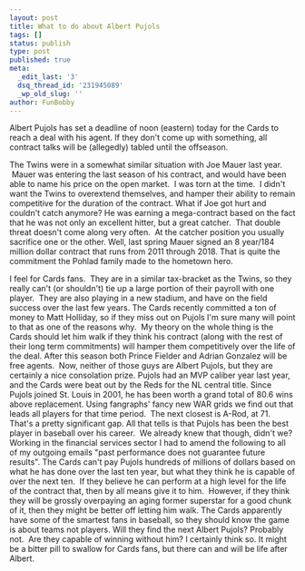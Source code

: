 ```yaml
---
layout: post
title: What to do about Albert Pujols
tags: []
status: publish
type: post
published: true
meta:
  _edit_last: '3'
  dsq_thread_id: '231945089'
  _wp_old_slug: ''
author: FunBobby
---
```

Albert Pujols has set a deadline of noon (eastern) today for the Cards to reach a deal with his agent. If they don't come up with something, all contract talks will be (allegedly) tabled until the offseason.

The Twins were in a somewhat similar situation with Joe Mauer last year.  Mauer was entering the last season of his contract, and would have been able to name his price on the open market.  I was torn at the time.  I didn't want the Twins to overextend themselves, and hamper their ability to remain competitive for the duration of the contract. What if Joe got hurt and couldn't catch anymore? He was earning a mega-contract based on the fact that he was not only an excellent hitter, but a great catcher.  That double threat doesn't come along very often.  At the catcher position you usually sacrifice one or the other. Well, last spring Mauer signed an 8 year/184 million dollar contract that runs from 2011 through 2018. That is quite the commitment the Pohlad family made to the hometown hero.

I feel for Cards fans.  They are in a similar tax-bracket as the Twins, so they really can't (or shouldn't) tie up a large portion of their payroll with one player.  They are also playing in a new stadium, and have on the field success over the last few years. The Cards recently committed a ton of money to Matt Holliday, so if they miss out on Pujols I'm sure many will point to that as one of the reasons why.  My theory on the whole thing is the Cards should let him walk if they think his contract (along with the rest of their long term commitments) will hamper them competitively over the life of the deal. After this season both Prince Fielder and Adrian Gonzalez will be free agents.  Now, neither of those guys are Albert Pujols, but they are certainly a nice consolation prize. Pujols had an MVP caliber year last year, and the Cards were beat out by the Reds for the NL central title. Since Pujols joined St. Louis in 2001, he has been worth a grand total of 80.6 wins above replacement. Using fangraphs' fancy new WAR grids we find out that leads all players for that time period.  The next closest is A-Rod, at 71. That's a pretty significant gap. All that tells is that Pujols has been the best player in baseball over his career.  We already knew that though, didn't we? Working in the financial services sector I had to amend the following to all of my outgoing emails "past performance does not guarantee future results". The Cards can't pay Pujols hundreds of millions of dollars based on what he has done over the last ten year, but what they think he is capable of over the next ten.  If they believe he can perform at a high level for the life of the contract that, then by all means give it to him.  However, if they think they will be grossly overpaying an aging former superstar for a good chunk of it, then they might be better off letting him walk. The Cards apparently have some of the smartest fans in baseball, so they should know the game is about teams not players. Will they find the next Albert Pujols? Probably not.  Are they capable of winning without him? I certainly think so. It might be a bitter pill to swallow for Cards fans, but there can and will be life after Albert.
